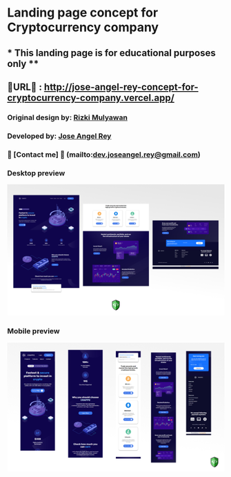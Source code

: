 # Landing page concept for Cryptocurrency company

## **\* This landing page is for educational purposes only \*\***

## 🚀URL🚀 : http://jose-angel-rey-concept-for-cryptocurrency-company.vercel.app/

### Original design by: [Rizki Mulyawan](https://dribbble.com/mulyawan)

### Developed by: [Jose Angel Rey](https://github.com/Jose-Angel-Rey)

### 📧 [Contact me] 📧 (mailto:dev.joseangel.rey@gmail.com)

### Desktop preview

![Desktop design](/design/Desktop-preview.png)

### Mobile preview

![Mobile design](/design/Mobile-preview.png)
